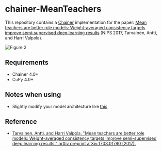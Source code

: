 # chainer-MeanTeachers

This repository contains a [Chainer](https://chainer.org/) implementation for the paper: [Mean teachers are better role models: Weight-averaged consistency targets improve semi-supervised deep learning results](https://arxiv.org/abs/1703.01780) (NIPS 2017, Tarvainen, Antti, and Harri Valpola).

![Figure 2](https://raw.githubusercontent.com/shunk031/chainer-MeanTeachers/master/img/figure2.png)

## Requirements

- Chainer 4.0+
- CuPy 4.0+

## Notes when using

- Slightly modify your model architecture like [this](https://github.com/shunk031/chainer-MeanTeachers/blob/master/models/resnet.py#L68)

## Reference

- [Tarvainen, Antti, and Harri Valpola. "Mean teachers are better role models: Weight-averaged consistency targets improve semi-supervised deep learning results." arXiv preprint arXiv:1703.01780 (2017).](https://arxiv.org/abs/1703.01780)

